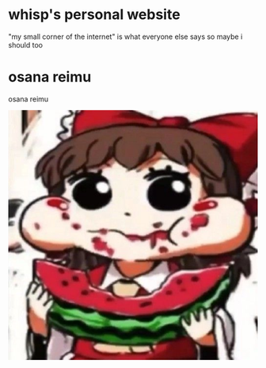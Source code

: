 # whisp's personal website

"my small corner of the internet" is what everyone else says so maybe i should too

# osana reimu

osana reimu

![](.github/reimu.png)
